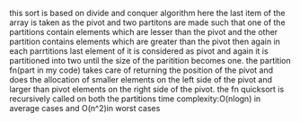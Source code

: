 this sort is based on divide and conquer algorithm
here the last item of the array is taken as the pivot and two partitons are made such that one of the partitions contain elements which are lesser than the pivot and the other partition contains elements which are greater than the pivot
then again in each parrtitions last element of it is considered as pivot and again it is partitioned into two until the size of the paritition becomes one.
the partition fn(part in my code) takes care of returning the position of the pivot and does the allocation of smaller elements on the left side of the pivot and larger than pivot elements on the right side of the pivot.
the fn quicksort is recursively called on both the partitions
time complexity:O(nlogn) in average cases and O(n^2)in worst cases
